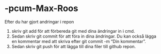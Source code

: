 # -pcum-Max-Roos

Efter du har gjort andringar i repon 
1.  skriv git add för att förbereda git med dina ändringar in i cmd. 
2.  Sedan skriv git commit för att föra in dina ändringar. Du kan också lägga en kommentar  med att skriva efter git commit -m “Din kommentar”.    
3. Sedan skriv git push för att lägga till dina filer till github repon.  


 
